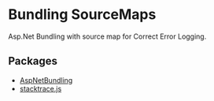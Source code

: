 # Bundling SourceMaps
Asp.Net Bundling with source map for Correct Error Logging.

## Packages
- [AspNetBundling](https://github.com/benmccallum/AspNetBundling)
- [stacktrace.js](https://github.com/stacktracejs/stacktrace.js/)

